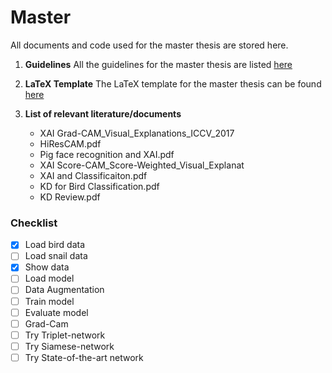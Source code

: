 # Master

All documents and code used for the master thesis are stored here.

1.  **Guidelines**
    All the guidelines for the master thesis are listed [here](https://www.uni-frankfurt.de/58323931/ContentPage_58323931)

1.  **LaTeX Template**
    The LaTeX template for the master thesis can be found [here](https://github.com/goethe-tcs/thesis-template)

1.  **List of relevant literature/documents**
    - XAI Grad-CAM_Visual_Explanations_ICCV_2017
    - HiResCAM.pdf
    - Pig face recognition and XAI.pdf
    - XAI Score-CAM_Score-Weighted_Visual_Explanat
    - XAI and Classificaiton.pdf
    - KD for Bird Classification.pdf
    - KD Review.pdf

### Checklist

- [x] Load bird data
- [ ] Load snail data
- [x] Show data
- [ ] Load model
- [ ] Data Augmentation
- [ ] Train model
- [ ] Evaluate model
- [ ] Grad-Cam
- [ ] Try Triplet-network
- [ ] Try Siamese-network
- [ ] Try State-of-the-art network
